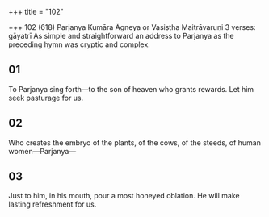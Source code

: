 +++
title = "102"

+++
102 (618)
Parjanya
Kumāra Āgneya or Vasiṣṭha Maitrāvaruṇi
3 verses: gāyatrī
As simple and straightforward an address to Parjanya as the preceding hymn was  cryptic and complex.
## 01
To Parjanya sing forth—to the son of heaven who grants rewards. Let him seek pasturage for us.
## 02
Who creates the embryo of the plants, of the cows, of the steeds,
of human women—Parjanya—
## 03
Just to him, in his mouth, pour a most honeyed oblation.
He will make lasting refreshment for us.
